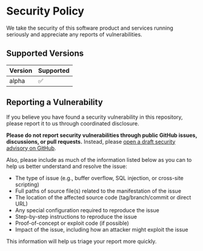 # Security Policy

We take the security of this software product and services running seriously
and appreciate any reports of vulnerabilities.

## Supported Versions
| Version | Supported          |
| ------- | ------------------ |
| alpha   | :white_check_mark: |

## Reporting a Vulnerability
If you believe you have found a security vulnerability in this repository, 
please report it to us through coordinated disclosure.

**Please do not report security vulnerabilities through public GitHub issues, 
discussions, or pull requests.** Instead, please 
[open a draft security advisory on GitHub](https://github.com/nplhse/cois-hub/security/advisories/new).

Also, please include as much of the information listed below as you can to help
us better understand and resolve the
issue:

-   The type of issue (e.g., buffer overflow, SQL injection, or cross-site 
    scripting)
-   Full paths of source file(s) related to the manifestation of the issue
-   The location of the affected source code (tag/branch/commit or direct URL)
-   Any special configuration required to reproduce the issue
-   Step-by-step instructions to reproduce the issue
-   Proof-of-concept or exploit code (if possible)
-   Impact of the issue, including how an attacker might exploit the issue

This information will help us triage your report more quickly.
